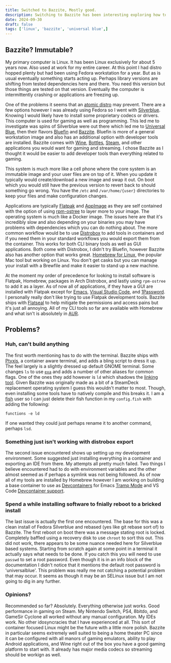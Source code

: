 ```yaml
---
title: Switched to Bazzite, Mostly good.
description: Switching to Bazzite has been interesting exploring how to work within an immutable linux.
date: 2024-09-30
draft: false
tags: ['linux', 'bazzite', 'universal blue',]
---
```


## Bazzite? Immutable?

My primary computer is Linux. It has been Linux exclusively for about 5 years now. Also used at work for my entire career. At this point I had distro hopped plenty but had been using Fedora workstation for a year. But as is usual eventually something starts acting up. Perhaps library versions are shifting from tested dependencies here and there. You need this version but those things are tested on that version. Eventually the computer is intermittently crashing or applications are freezing up.

One of the problems it seems that an [atomic distro](https://itsfoss.com/immutable-linux-distros/) may prevent. There are a few options however I was already using Fedora so I went with [Silverblue](https://fedoraproject.org/atomic-desktops/silverblue/). Knowing I would likely have to install some proprietary codecs or drivers. This computer is used for gaming as well as programming. This led me to investigate was spins of Silverblue were out there which led me to [Universal Blue](https://universal-blue.org/), then their flavors [Bluefin](https://projectbluefin.io/) and [Bazzite](https://bazzite.gg/). Bluefin is more of a general workstation image and also has an additional option with developer tools are installed. Bazzite comes with [Wine](https://www.winehq.org/), [Bottles](https://usebottles.com/), [Steam](https://store.steampowered.com/), and other applications you would want for gaming and streaming. I chose Bazzite as I thought it would be easier to add developer tools than everything related to gaming.

 This system is much more like a cell phone where the core system is an immutable image and your user files are on top of it. When you update it typically would create/download a new image and swap it out. On boot which you would still have the previous version to revert back to should something go wrong. You have the `/etc` and `/var/home/{user}` directories to keep your files and make configuration changes.

Applications are typically [Flatpak](https://www.flatpak.org/) and [AppImage](https://appimage.org/) as they are self contained with the option of using [rpm-ostree](https://coreos.github.io/rpm-ostree/) to layer more to your image. The operating system is much like a Docker image. The issues here are that it's incredibly slow and also depending on your binaries you may have problems with dependencies which you can do nothing about. The more common workflow would be to use [Distrobox](https://distrobox.it/) to add tools in containers and if you need them in your standard workflows you would export them from the container. This works for both CLI binary tools as well as GUI applications. Both come with Distrobox, I didn't try Bluefin, however Bazzite also has another option that works great. [Homebrew for Linux](https://brew.sh/), the popular Mac tool but working on Linux. You don't get casks but you can manage your install with a Brewfile and make it easier to stand up a new machine.

At the moment my order of precedence for looking to install software is Flatpak, Homebrew, packages in Arch Distrobox, and lastly using `rpm-ostree` to add it as a layer. As of now all of applications, if they have a GUI are installed with Flatpak except for [Emacs](https://www.gnu.org/software/emacs/), [Visual Studio Code](https://code.visualstudio.com/), and [1Password](https://1password.com/). I personally really don't like trying to use Flatpak development tools. Bazzite ships with [Flatseal](https://github.com/tchx84/Flatseal) to help mitigate the permissions and access pains but it's just all annoying. All of my CLI tools so far are available with Homebrew and what isn't is absolutely in [AUR](https://aur.archlinux.org/).

## Problems?

### Huh, can't build anything

The first worth mentioning has to do with the terminal. Bazzite ships with [Ptyxis](https://devsuite.app/ptyxis/), a container aware terminal, and adds a bling script to dress it up. The feel largely is a slightly dressed up default GNOME terminal. Some changes `ls` to use [`exa`](https://the.exa.website/) and adds a number of other aliases for common flags. One of the ones they add however is `ld` which shadows the [linking tool](https://ftp.gnu.org/old-gnu/Manuals/ld-2.9.1/html_mono/ld.html). Given Bazzite was originally made as a bit of a SteamDeck replacement operating system I guess this wouldn't matter to most. Though, even installing some tools have to natively compile and this breaks it. I am a [fish](https://fishshell.com/) user so I can just delete their fish function in my `config.fish` with adding the following:

```fish
functions -e ld
```

If one wanted they could just perhaps rename it to another command, perhaps `lsd`.

### Something just isn't working with distrobox export
The second issue encountered shows up setting up my development environment. Some suggested just installing everything in a container and exporting an IDE from there. My attempts all pretty much failed. Two things I believe encountered had to do with environment variables and the other almost seemed as if perhaps a symlink was not being followed. As of now all of my tools are installed by Homebrew however I am working on building a base container to use as [Devcontainers](https://containers.dev/) for Emacs [Tramp Mode](https://www.gnu.org/software/tramp/) and VS Code [Devcontainer support](https://github.com/microsoft/vscode-docs/blob/main/docs/devcontainers/create-dev-container.md).

### Spend a while installing software to fnially reboot to a bricked install
The last issue is actually the first one encountered. The base for this was a clean install of Fedora Silverblue and rebased (yes like git rebase sort of) to Bazzite. The first reboot on boot there was a message stating root is locked. Completely baffled using a recovery disk to use `chroot` to sort this out. This did not work, there appears to be some nuance needed here for Silverblue based systems. Starting from scratch again at some point in a terminal it actually says what needs to be done. If you catch this you will need to use `passwd` to set a root password. Even though it is in an info block of the documentation I didn't notice that it mentions the default root password is 'universalblue'. This problem was really me not catching a potential problem that may occur. It seems as though it may be an SELinux issue but I am not going to dig in any further.

### Opinions?
Recommended so far? Absolutely. Everything otherwise just works. Good performance in gaming on Steam. My Nintendo Switch, PS4, 8bitdo, and GameSir Cyclone all worked without any manual configuration. My IDEs work. No other idosyncracies that I have experienced at all. This sort of container focused Linux might be the future with a little more polish. Bazzite in particular seems extremely well suited to being a home theater PC since it can be configured with all manors of gaming emulators, ability to play Android applications, and Wine right out of the box you have a good gaming platform to start with. It already has major media codecs so streaming should be workign as well.
